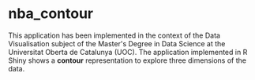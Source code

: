 # nba_contour
This application has been implemented in the context of the Data Visualisation subject of the Master's Degree in Data Science at the Universitat Oberta de Catalunya (UOC). The application implemented in R Shiny shows a **contour** representation to explore three dimensions of the data.
